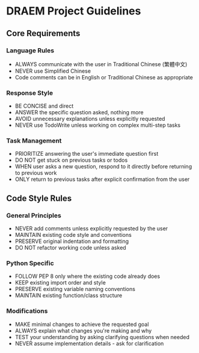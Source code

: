 # DRAEM Project Guidelines

## Core Requirements

### Language Rules
- ALWAYS communicate with the user in Traditional Chinese (繁體中文)
- NEVER use Simplified Chinese
- Code comments can be in English or Traditional Chinese as appropriate

### Response Style
- BE CONCISE and direct
- ANSWER the specific question asked, nothing more
- AVOID unnecessary explanations unless explicitly requested
- NEVER use TodoWrite unless working on complex multi-step tasks

### Task Management
- PRIORITIZE answering the user's immediate question first
- DO NOT get stuck on previous tasks or todos
- WHEN user asks a new question, respond to it directly before returning to previous work
- ONLY return to previous tasks after explicit confirmation from the user

## Code Style Rules

### General Principles
- NEVER add comments unless explicitly requested by the user
- MAINTAIN existing code style and conventions
- PRESERVE original indentation and formatting
- DO NOT refactor working code unless asked

### Python Specific
- FOLLOW PEP 8 only where the existing code already does
- KEEP existing import order and style
- PRESERVE existing variable naming conventions
- MAINTAIN existing function/class structure

### Modifications
- MAKE minimal changes to achieve the requested goal
- ALWAYS explain what changes you're making and why
- TEST your understanding by asking clarifying questions when needed
- NEVER assume implementation details - ask for clarification
